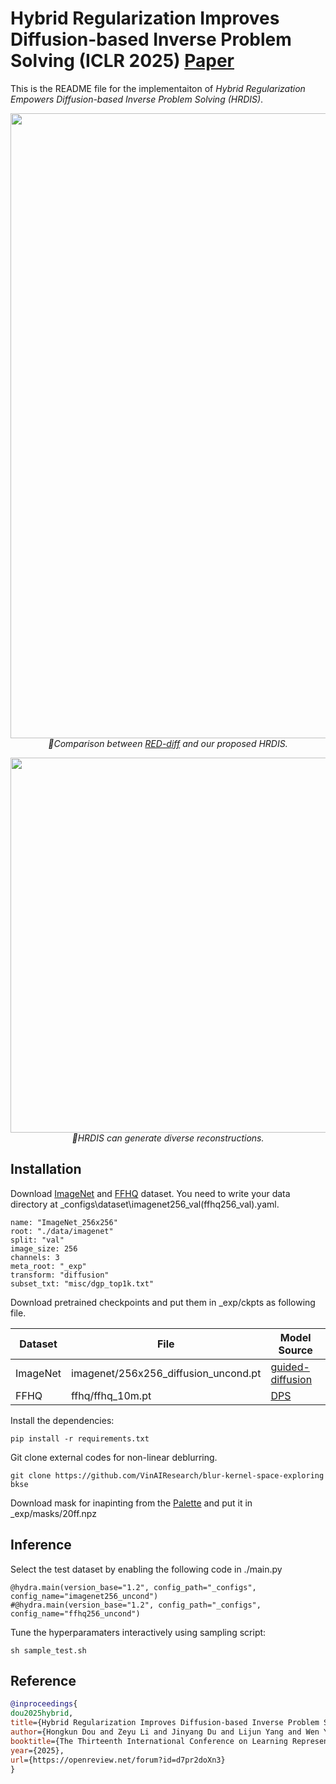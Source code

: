 # Hybrid Regularization Improves Diffusion-based Inverse Problem Solving (ICLR 2025) [Paper](https://openreview.net/pdf?id=d7pr2doXn3)

This is the README file for the implementaiton of *Hybrid Regularization Empowers Diffusion-based Inverse Problem Solving (HRDIS)*. 

<p align="center">
<img src="fig/intro.png" width="1000">
<br>
<em> 🌟Comparison between <a href="https://arxiv.org/abs/2305.04391">RED-diff</a> and our proposed HRDIS. </em>
</p>

<p align="center">
<img src="fig/seed.png" width="600">
<br>
<em> 🌠HRDIS can generate diverse  reconstructions. </em>
</p>

## Installation

Download [ImageNet](https://image-net.org/) and [FFHQ](https://github.com/NVlabs/ffhq-dataset) dataset. You need to write your data directory at _configs\dataset\imagenet256_val(ffhq256_val).yaml.

```
name: "ImageNet_256x256"
root: "./data/imagenet"
split: "val"
image_size: 256
channels: 3
meta_root: "_exp"
transform: "diffusion"
subset_txt: "misc/dgp_top1k.txt"  
```

Download pretrained checkpoints and put them in _exp/ckpts as following file.

| Dataset                                         | File                                      | Model Source |
|-----------------------------------------------------|-------------------------------------------|-------------------------------------------|
| ImageNet  | imagenet/256x256_diffusion_uncond.pt      |[guided-diffusion](https://github.com/openai/guided-diffusion)|
|FFHQ      | ffhq/ffhq_10m.pt  |[DPS](https://github.com/DPS2022/diffusion-posterior-sampling)|


Install the dependencies: 

```
pip install -r requirements.txt
```
Git clone external codes for non-linear deblurring.

```
git clone https://github.com/VinAIResearch/blur-kernel-space-exploring bkse
```

Download mask for inapinting from the [Palette](https://arxiv.org/abs/2111.05826) and put it in _exp/masks/20ff.npz

## Inference

Select the test dataset by enabling the following code in ./main.py

```
@hydra.main(version_base="1.2", config_path="_configs", config_name="imagenet256_uncond")
#@hydra.main(version_base="1.2", config_path="_configs", config_name="ffhq256_uncond")
```

Tune the hyperparamaters interactively using sampling script: 

```
sh sample_test.sh 
```

## Reference

```bibtex
@inproceedings{
dou2025hybrid,
title={Hybrid Regularization Improves Diffusion-based Inverse Problem Solving},
author={Hongkun Dou and Zeyu Li and Jinyang Du and Lijun Yang and Wen Yao and Yue Deng},
booktitle={The Thirteenth International Conference on Learning Representations},
year={2025},
url={https://openreview.net/forum?id=d7pr2doXn3}
}
```
